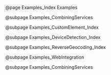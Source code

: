 @page Examples_Index Examples

@subpage Examples_CombiningServices

@subpage Examples_CustomElement_Index

@subpage Examples_DeviceDetection_Index

@subpage Examples_ReverseGeocoding_Index

@subpage Examples_WebIntegration

@subpage Examples_CombiningServices
